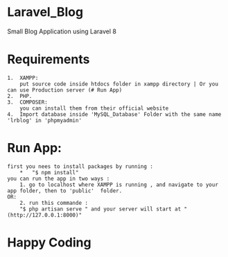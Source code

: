 # Laravel_Blog
Small Blog Application using Laravel 8
###
# Requirements
    1.  XAMPP:
        put source code inside htdocs folder in xampp directory | Or you can use Production server (# Run App)
    2.  PHP.
    3.  COMPOSER:
        you can install them from their official website
    4.  Import database inside 'MySQL_Database' Folder with the same name 'lrblog' in 'phpmyadmin'
###
# Run App:
    first you nees to install packages by running :
        *   "$ npm install"
    you can run the app in two ways :
        1. go to localhost where XAMPP is running , and navigate to your app folder, then to 'public'  folder.
    OR:
        2. run this commande :
        "$ php artisan serve " and your server will start at "(http://127.0.0.1:8000)"
###
# Happy Coding
    
